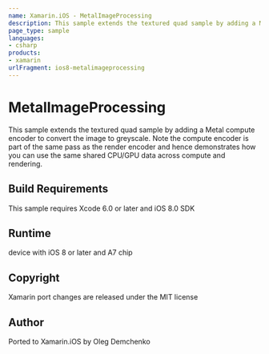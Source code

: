 ```yaml
---
name: Xamarin.iOS - MetalImageProcessing
description: This sample extends the textured quad sample by adding a Metal compute encoder to convert the image to greyscale. Note the compute encoder is part...
page_type: sample
languages:
- csharp
products:
- xamarin
urlFragment: ios8-metalimageprocessing
---
```

# MetalImageProcessing

This sample extends the textured quad sample by adding a Metal compute
encoder to convert the image to greyscale. Note the compute encoder is
part of the same pass as the render encoder and hence demonstrates how
you can use the same shared CPU/GPU data across compute and rendering.


## Build Requirements

This sample requires Xcode 6.0 or later and iOS 8.0 SDK

## Runtime
device with iOS 8 or later and A7 chip

## Copyright

Xamarin port changes are released under the MIT license

## Author 

Ported to Xamarin.iOS by Oleg Demchenko
